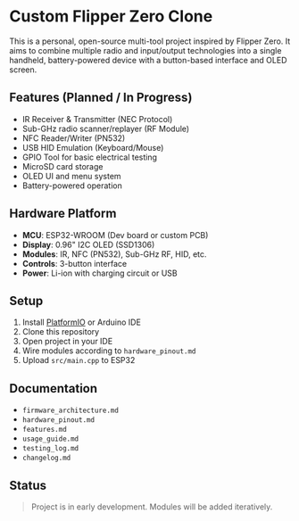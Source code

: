 # Custom Flipper Zero Clone

This is a personal, open-source multi-tool project inspired by Flipper Zero. It aims to combine multiple radio and input/output technologies into a single handheld, battery-powered device with a button-based interface and OLED screen.

## Features (Planned / In Progress)
- IR Receiver & Transmitter (NEC Protocol)
- Sub-GHz radio scanner/replayer (RF Module)
- NFC Reader/Writer (PN532)
- USB HID Emulation (Keyboard/Mouse)
- GPIO Tool for basic electrical testing
- MicroSD card storage
- OLED UI and menu system
- Battery-powered operation

## Hardware Platform
- **MCU**: ESP32-WROOM (Dev board or custom PCB)
- **Display**: 0.96" I2C OLED (SSD1306)
- **Modules**: IR, NFC (PN532), Sub-GHz RF, HID, etc.
- **Controls**: 3-button interface
- **Power**: Li-ion with charging circuit or USB

## Setup
1. Install [PlatformIO](https://platformio.org/) or Arduino IDE
2. Clone this repository
3. Open project in your IDE
4. Wire modules according to `hardware_pinout.md`
5. Upload `src/main.cpp` to ESP32

## Documentation
- `firmware_architecture.md`
- `hardware_pinout.md`
- `features.md`
- `usage_guide.md`
- `testing_log.md`
- `changelog.md`

## Status
> Project is in early development. Modules will be added iteratively.


